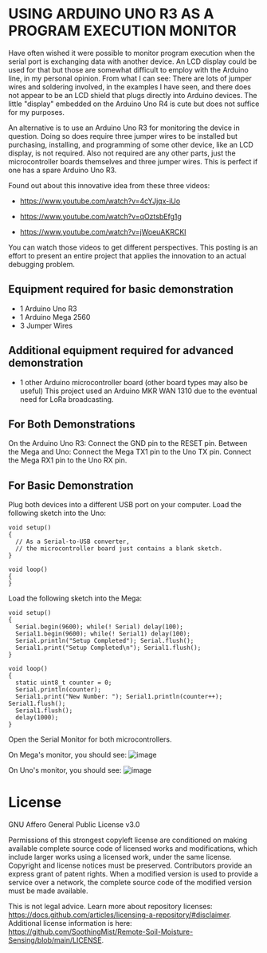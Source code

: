 # USING ARDUINO UNO R3 AS A PROGRAM EXECUTION MONITOR
Have often wished it were possible to monitor program execution when the serial port is exchanging data with another device. An LCD display could be used for that but those are somewhat difficult to employ with the Arduino line, in my personal opinion. From what I can see: There are lots of jumper wires and soldering involved, in the examples I have seen, and there does not appear to be an LCD shield that plugs directly into Arduino devices. The little "display" embedded on the Arduino Uno R4 is cute but does not suffice for my purposes.

An alternative is to use an Arduino Uno R3 for monitoring the device in question. Doing so does require three jumper wires to be installed but purchasing, installing, and programming of some other device, like an LCD display, is not required. Also not required are any other parts, just the microcontroller boards themselves and three jumper wires. This is perfect if one has a spare Arduino Uno R3.

Found out about this innovative idea from these three videos:

  * https://www.youtube.com/watch?v=4cYJjqx-iUo

  * https://www.youtube.com/watch?v=qOztsbEfg1g

  * https://www.youtube.com/watch?v=jWoeuAKRCKI

You can watch those videos to get different perspectives. This posting is an effort to present an entire project that applies the innovation to an actual debugging problem.

<h2>Equipment required for basic demonstration</h2>

  * 1 Arduino Uno R3
  * 1 Arduino Mega 2560
  * 3 Jumper Wires

<h2>Additional equipment required for advanced demonstration</h2>

*  1 other Arduino microcontroller board (other board types may also be useful)
   This project used an Arduino MKR WAN 1310 due to the eventual need for LoRa broadcasting.

<h2>For Both Demonstrations</h2>

On the Arduino Uno R3: Connect the GND pin to the RESET pin.
Between the Mega and Uno: Connect the Mega TX1 pin to the Uno TX pin. Connect the Mega RX1 pin to the Uno RX pin.

<h2>For Basic Demonstration</h2>

Plug both devices into a different USB port on your computer. Load the following sketch into the Uno:
```
void setup()
{
  // As a Serial-to-USB converter,
  // the microcontroller board just contains a blank sketch.
}

void loop()
{
}
```
Load the following sketch into the Mega:
```
void setup()
{
  Serial.begin(9600); while(! Serial) delay(100);
  Serial1.begin(9600); while(! Serial1) delay(100);
  Serial.println("Setup Completed"); Serial.flush();
  Serial1.print("Setup Completed\n"); Serial1.flush();
}

void loop()
{
  static uint8_t counter = 0;
  Serial.println(counter);
  Serial1.print("New Number: "); Serial1.println(counter++); Serial1.flush();
  Serial1.flush();
  delay(1000);
}
```
Open the Serial Monitor for both microcontrollers.

On Mega's monitor, you should see:
![image](https://github.com/user-attachments/assets/1df7d3f0-a040-4ab9-8463-6f88bcb50896)

On Uno's monitor, you should see:
![image](https://github.com/user-attachments/assets/e4929157-a7b2-47c1-94ff-3783d5d70b74)



# License
GNU Affero General Public License v3.0

Permissions of this strongest copyleft license are conditioned on making available complete source code of licensed works and modifications, which include larger works using a licensed work, under the same license. Copyright and license notices must be preserved. Contributors provide an express grant of patent rights. When a modified version is used to provide a service over a network, the complete source code of the modified version must be made available.

This is not legal advice. Learn more about repository licenses: https://docs.github.com/articles/licensing-a-repository/#disclaimer. Additional license information is here: https://github.com/SoothingMist/Remote-Soil-Moisture-Sensing/blob/main/LICENSE.
